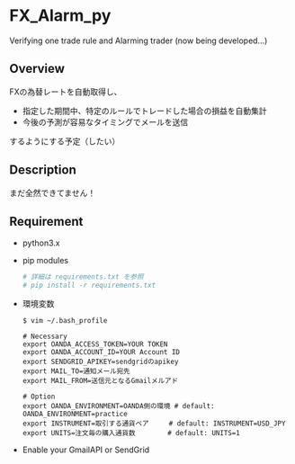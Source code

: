 # FX_Alarm_py
Verifying one trade rule and Alarming trader (now being developed...)

## Overview
FXの為替レートを自動取得し、
- 指定した期間中、特定のルールでトレードした場合の損益を自動集計
- 今後の予測が容易なタイミングでメールを送信

するようにする予定（したい）

## Description
まだ全然できてません！

## Requirement
- python3.x
- pip modules
    ```bash
    # 詳細は requirements.txt を参照
    # pip install -r requirements.txt
    ```

- 環境変数
    ```
    $ vim ~/.bash_profile

    # Necessary
    export OANDA_ACCESS_TOKEN=YOUR TOKEN
    export OANDA_ACCOUNT_ID=YOUR Account ID
    export SENDGRID_APIKEY=sendgridのapikey
    export MAIL_TO=通知メール宛先
    export MAIL_FROM=送信元となるGmailメルアド

    # Option
    export OANDA_ENVIRONMENT=OANDA側の環境 # default: OANDA_ENVIRONMENT=practice
    export INSTRUMENT=取引する通貨ペア     # default: INSTRUMENT=USD_JPY
    export UNITS=注文毎の購入通貨数        # default: UNITS=1
    ```

- Enable your GmailAPI or SendGrid  

